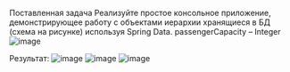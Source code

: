 Поставленная задача
Реализуйте простое консольное приложение, демонстрирующее работу с объектами иерархии хранящиеся в БД (схема на рисунке) используя Spring Data.
passengerCapacity – Integer
![image](https://github.com/Recwayer/SpringDataPractice/assets/95271934/1ba0cb97-198c-4228-a367-7ae83d8fc455)

Результат:
![image](https://github.com/Recwayer/SpringDataPractice/assets/95271934/1312eaa7-3d2f-4501-8194-ef3e6b99bfc5)
![image](https://github.com/Recwayer/SpringDataPractice/assets/95271934/56350a91-6199-4e1b-84b1-a3b318336a69)
![image](https://github.com/Recwayer/SpringDataPractice/assets/95271934/198123f7-97d4-4f42-90ec-8263c9b7dab8)


